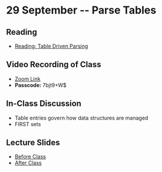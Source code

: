 # 29 September -- Parse Tables

## Reading

- <a href="TableDrivenParsing.pdf"> Reading: Table Driven Parsing </a>

## Video Recording of Class

 - <a href="https://byu.zoom.us/rec/share/2wXPnAUuMKnS6GMu-9onVNSubT9A7p9sCv_-dUG1EWVUYcYsngFgk6eMwOG43Dsy.iWl3-8W5ArNjAp2q"> Zoom Link </a>  
 - **Passcode:** 7bjt9+W$

## In-Class Discussion

- Table entries govern how data structures are managed
- FIRST sets

## Lecture Slides

- <a href= "TableDrivenParsing_Part_2_Fall2023.pptx"> Before Class </a>
- <a href= "TableDrivenParsing_Part_2_Fall2023_after_class.pptx"> After Class </a>